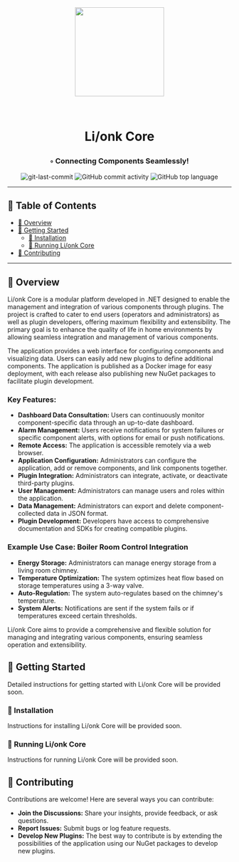 <div align="center">
<img src="https://github.com/AlexandreIorio/Lionk/assets/91125307/7102af6f-d82c-486c-a186-dc218fc22513" width="200" />
<h1 align="center">

<br>Li/onk Core</h1>
<h3>◦ Connecting Components Seamlessly!</h3>

<img src="https://img.shields.io/github/last-commit/AlexandreIorio/Lionk?style=flat-square&color=5D6D7E" alt="git-last-commit" />
<img src="https://img.shields.io/github/commit-activity/m/AlexandreIorio/Lionk?style=flat-square&color=5D6D7E" alt="GitHub commit activity" />
<img src="https://img.shields.io/github/languages/top/AlexandreIorio/Lionk?style=flat-square&color=5D6D7E" alt="GitHub top language" />
</div>

---

## 📖 Table of Contents
- [📍 Overview](#-overview)
- [🚀 Getting Started](#-getting-started)
    - [🔧 Installation](#-installation)
    - [🤖 Running Li/onk Core](#-running-li/onk-core)
- [🤝 Contributing](#-contributing)

---

## 📍 Overview

Li/onk Core is a modular platform developed in .NET designed to enable the management and integration of various components through plugins.
The project is crafted to cater to end users (operators and administrators) as well as plugin developers,
offering maximum flexibility and extensibility. The primary goal is to enhance the quality of life in home environments
by allowing seamless integration and management of various components.

The application provides a web interface for configuring components and visualizing data. Users can easily add new plugins to define additional components.
The application is published as a Docker image for easy deployment, with each release also publishing new NuGet packages to facilitate plugin development.

### Key Features:
- **Dashboard Data Consultation:** Users can continuously monitor component-specific data through an up-to-date dashboard.
- **Alarm Management:** Users receive notifications for system failures or specific component alerts, with options for email or push notifications.
- **Remote Access:** The application is accessible remotely via a web browser.
- **Application Configuration:** Administrators can configure the application, add or remove components, and link components together.
- **Plugin Integration:** Administrators can integrate, activate, or deactivate third-party plugins.
- **User Management:** Administrators can manage users and roles within the application.
- **Data Management:** Administrators can export and delete component-collected data in JSON format.
- **Plugin Development:** Developers have access to comprehensive documentation and SDKs for creating compatible plugins.

### Example Use Case: Boiler Room Control Integration
- **Energy Storage:** Administrators can manage energy storage from a living room chimney.
- **Temperature Optimization:** The system optimizes heat flow based on storage temperatures using a 3-way valve.
- **Auto-Regulation:** The system auto-regulates based on the chimney's temperature.
- **System Alerts:** Notifications are sent if the system fails or if temperatures exceed certain thresholds.

Li/onk Core aims to provide a comprehensive and flexible solution for managing and integrating various components, ensuring seamless operation and extensibility.

## 🚀 Getting Started
Detailed instructions for getting started with Li/onk Core will be provided soon.

### 🔧 Installation
Instructions for installing Li/onk Core will be provided soon.

### 🤖 Running Li/onk Core
Instructions for running Li/onk Core will be provided soon.

## 🤝 Contributing

Contributions are welcome! Here are several ways you can contribute:

- **Join the Discussions:** Share your insights, provide feedback, or ask questions.
- **Report Issues:** Submit bugs or log feature requests.
- **Develop New Plugins:** The best way to contribute is by extending the possibilities of the application using our NuGet packages to develop new plugins.
